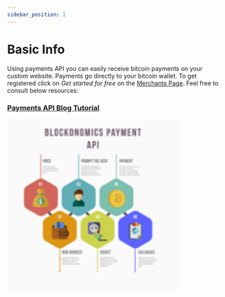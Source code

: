 ```yaml
---
sidebar_position: 1
---
```


# Basic Info

Using payments API you can easily receive bitcoin payments on your custom website. Payments go directly to your bitcoin wallet. To get registered click on <i>Get started for free</i> on the <a href='https://www.blockonomics.co/merchants#/' target='_blank'>Merchants Page</a>. Feel free to consult below resources:

### <a href='https://insights.blockonomics.co/bitcoin-payments-api-101/?_gl=1*trqa6s*_gcl_au*MTg5MDk3MTgzNS4xNzM3NTE0NTU3*_ga*MjIyMDczNDM0LjE3MzM4MDg5ODQ.*_ga_GQG5T3Z9LZ*MTczNzg3MTY3OC42LjEuMTczNzg3NDIzOC4wLjAuMA..' target='_blank'>Payments API Blog Tutorial</a>

<a href='https://insights.blockonomics.co/bitcoin-payments-api-101/?_gl=1*trqa6s*_gcl_au*MTg5MDk3MTgzNS4xNzM3NTE0NTU3*_ga*MjIyMDczNDM0LjE3MzM4MDg5ODQ.*_ga_GQG5T3Z9LZ*MTczNzg3MTY3OC42LjEuMTczNzg3NDIzOC4wLjAuMA..' target='_blank'>![Payments API Tutorial Blog](../assets/payments-api.svg)</a>



